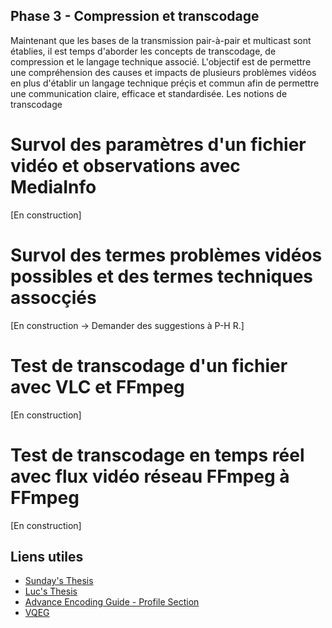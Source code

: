 Phase 3 - Compression et transcodage
------------------------------

Maintenant que les bases de la transmission pair-à-pair et multicast sont établies, il est temps d'aborder
les concepts de transcodage, de compression et le langage technique associé. L'objectif est de permettre une
compréhension des causes et impacts de plusieurs problèmes vidéos en plus d'établir un langage technique préçis
et commun afin de permettre une communication claire, efficace et standardisée. Les notions de transcodage 

# Survol des paramètres d'un fichier vidéo et observations avec MediaInfo

[En construction]

# Survol des termes problèmes vidéos possibles et des termes techniques assocçiés

[En construction -> Demander des suggestions à P-H R.]

# Test de transcodage d'un fichier avec VLC et FFmpeg

[En construction]

# Test de transcodage en temps réel avec flux vidéo réseau FFmpeg à FFmpeg

[En construction]

## Liens utiles
- [Sunday's Thesis](https://escholarship.mcgill.ca/concern/theses/6w924g500)
- [Luc's Thesis](https://espace.etsmtl.ca/id/eprint/1923/1/TRUDEAI_Luc_Th%C3%A8se.pdf)
- [Advance Encoding Guide - Profile Section](https://silentaperture.gitlab.io/mdbook-guide/encoding/x264.html)
- [VQEG](https://www.vqeg.org/video-datasets-and-organizations/)